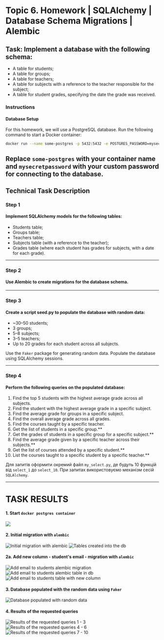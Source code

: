 # Topic 6. Homework | SQLAlchemy | Database Schema Migrations | Alembic

## Task: Implement a database with the following schema:  

- A table for students;  
- A table for groups;  
- A table for teachers;  
- A table for subjects with a reference to the teacher responsible for the subject;  
- A table for student grades, specifying the date the grade was received.  

### Instructions  

#### Database Setup  

For this homework, we will use a PostgreSQL database. Run the following command 
to start a Docker container:  

```bash  
docker run --name some-postgres -p 5432:5432 -e POSTGRES_PASSWORD=mysecretpassword -d postgres  
```
Replace `some-postgres` with your container name and `mysecretpassword` with your 
custom password for connecting to the database.
---
## Technical Task Description

### Step 1

#### Implement SQLAlchemy models for the following tables:

- Students table;
- Groups table;
- Teachers table;
- Subjects table (with a reference to the teacher);
- Grades table (where each student has grades for subjects, with a date for each grade).

---
### Step 2

#### Use Alembic to create migrations for the database schema.

---
### Step 3

#### Create a script seed.py to populate the database with random data:

- ~30–50 students;
- 3 groups;
- 5–8 subjects;
- 3–5 teachers;
- Up to 20 grades for each student across all subjects.

Use the `Faker` package for generating random data. 
Populate the database using SQLAlchemy sessions.

---
### Step 4

#### Perform the following queries on the populated database:

1. Find the top 5 students with the highest average grade across all subjects. 
2. Find the student with the highest average grade in a specific subject.
3. Find the average grade for groups in a specific subject.
4. Find the overall average grade across all grades.
5. Find the courses taught by a specific teacher.
6. Get the list of students in a specific group.**  
7. Get the grades of students in a specific group for a specific subject.**  
8. Find the average grade given by a specific teacher across their subjects.**  
9. Get the list of courses attended by a specific student.**  
10. List the courses taught to a specific student by a specific teacher.** 

Для запитів оформити окремий файл `my_select.py`, де будуть 10 функцій від 
`select_1` до `select_10`. При запитах використовуємо механізм сесій `SQLAlchemy`.

------

# TASK RESULTS
#### 1. Start `docker postgres container`
![](assets/docker_postgres_container.png)

#### 2. Initial migration with `alembic`
![Initial migration with alembic](assets/initial_migartion.png)
![Tables created into the db](assets/tables_added_into_db.png)

#### 2a. Add new column - student's email - migration with `alembic`
![Add email to students alembic migration](assets/add_email_to_students_migartion.png)
![Add email to students alembic table in db](assets/add_email_to_students_migartion_db_alembic_table.png)
![Add email to students table with new column](assets/add_email_to_students_migartion_db_table.png)

#### 3. Database populated with the random data using `Faker`
![Database populated with random data](assets/tables_filled_with_data.png)

#### 4. Results of the requested queries
![Results of the requested queries 1 - 3](assets/select_result_1_3.png)
![Results of the requested queries 4 - 6](assets/select_result_4_6.png)
![Results of the requested queries 7 - 10](assets/select_result_7_10.png)

